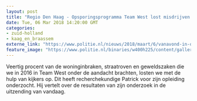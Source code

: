 ```yaml
---
layout: post
title: "Regio Den Haag - Opsporingsprogramma Team West lost misdrijven op"
date: Tue, 06 Mar 2018 14:20:00 GMT
categories: 
- zuid-holland 
- kaag_en_braassem 
externe_link: "https://www.politie.nl/nieuws/2018/maart/6/vanavond-in-opsporingsprogramma-team-west.html"
feature_image: "https://www.politie.nl/binaries/w400h225/content/gallery/politie/nieuws/2016/augustus/06-dh/nieuw-logo-tw.jpg"
---
```


Veertig procent van de woninginbraken, straatroven en geweldszaken die we in 2016 in Team West onder de aandacht brachten, losten we met de hulp van kijkers op. Dit heeft recherchekundige Patrick voor zijn opleiding onderzocht. Hij vertelt over de resultaten van zijn onderzoek in de uitzending van vandaag.
